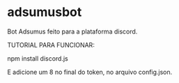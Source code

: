 # adsumusbot
Bot Adsumus feito para a plataforma discord.

TUTORIAL PARA FUNCIONAR:

npm install discord.js

E adicione um 8 no final do token, no arquivo config.json.
